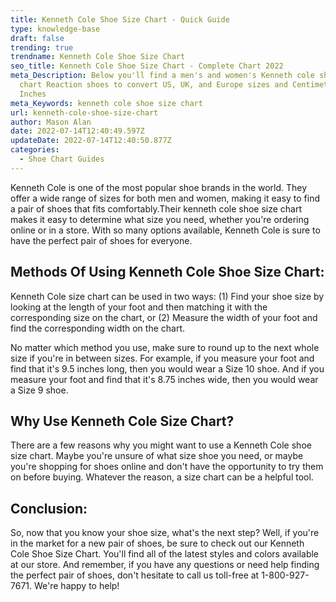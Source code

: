 ```yaml
---
title: Kenneth Cole Shoe Size Chart - Quick Guide
type: knowledge-base
draft: false
trending: true
trendname: Kenneth Cole Shoe Size Chart
seo_title: Kenneth Cole Shoe Size Chart - Complete Chart 2022
meta_Description: Below you'll find a men's and women's Kenneth cole shoe size
  chart Reaction shoes to convert US, UK, and Europe sizes and Centimeters and
  Inches
meta_Keywords: kenneth cole shoe size chart
url: kenneth-cole-shoe-size-chart
author: Mason Alan
date: 2022-07-14T12:40:49.597Z
updateDate: 2022-07-14T12:40:50.877Z
categories:
  - Shoe Chart Guides
---
```

Kenneth Cole is one of the most popular shoe brands in the world. They offer a wide range of sizes for both men and women, making it easy to find a pair of shoes that fits comfortably.Their kenneth cole shoe size chart makes it easy to determine what size you need, whether you're ordering online or in a store. With so many options available, Kenneth Cole is sure to have the perfect pair of shoes for everyone.

## **Methods Of Using Kenneth Cole Shoe Size Chart:**

Kenneth Cole size chart can be used in two ways: (1) Find your shoe size by looking at the length of your foot and then matching it with the corresponding size on the chart, or (2) Measure the width of your foot and find the corresponding width on the chart.

No matter which method you use, make sure to round up to the next whole size if you're in between sizes. For example, if you measure your foot and find that it's 9.5 inches long, then you would wear a Size 10 shoe. And if you measure your foot and find that it's 8.75 inches wide, then you would wear a Size 9 shoe.

## **Why Use Kenneth Cole Size Chart?**

There are a few reasons why you might want to use a Kenneth Cole shoe size chart. Maybe you're unsure of what size shoe you need, or maybe you're shopping for shoes online and don't have the opportunity to try them on before buying. Whatever the reason, a size chart can be a helpful tool.

## **Conclusion:**

So, now that you know your shoe size, what's the next step? Well, if you're in the market for a new pair of shoes, be sure to check out our Kenneth Cole Shoe Size Chart. You'll find all of the latest styles and colors available at our store. And remember, if you have any questions or need help finding the perfect pair of shoes, don't hesitate to call us toll-free at 1-800-927-7671. We're happy to help!